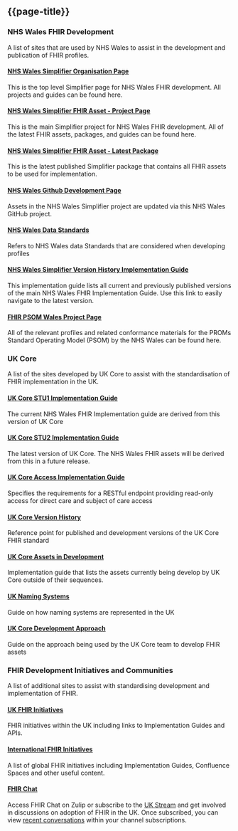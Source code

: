 ## {{page-title}}

<div class="warning"><span class="ExtLinkWarn"></span></div>

### NHS Wales FHIR Development

A list of sites that are used by NHS Wales to assist in the development and publication of FHIR profiles.

<div class="container">
    <div class="row">
        <div class="col-md-7 card">
            <h4><b><a href="https://simplifier.net/organization/nhswales" alt="NHS Wales Simplifier Organisation Page" target="_blank">NHS Wales Simplifier Organisation Page</a></b></h4>
            <p>This is the top level Simplifier page for NHS Wales FHIR development. All projects and guides can be found here.</p>
        </div>
        <div class="col-md-7 card">
            <h4><b><a href="https://simplifier.net/fhir-standards-wales" alt="NHS Wales Simplifier FHIR Asset - Project Page" target="_blank">NHS Wales Simplifier FHIR Asset - Project Page</a></b></h4>
            <p>This is the main Simplifier project for NHS Wales FHIR development. All of the latest FHIR assets, packages, and guides can be found here.</p>
        </div>
        <div class="col-md-7 card">
            <h4><b><a href="https://simplifier.net/packages/fhir.r4.wales.stu1/1.0.0" alt="NHS Wales Simplifier FHIR Asset - Latest Package" target="_blank">NHS Wales Simplifier FHIR Asset - Latest Package</a></b></h4>
            <p>This is the latest published Simplifier package that contains all FHIR assets to be used for implementation.</p>
        </div>
        <div class="col-md-7 card">
            <h4><b><a href="https://github.com/NHSWalesFHIR/NHSWales-fhir-profiles-R4" alt="NHS Wales GitHub Development Page" target="_blank">NHS Wales Github Development Page</a></b></h4>
            <p>Assets in the NHS Wales Simplifier project are updated via this NHS Wales GitHub project.</p>
        </div>
        <div class="col-md-7 card">
            <h4><b><a href="https://dhcw.nhs.wales/information-services/information-standards/data-standards/" alt="NHS Wales Data Standards" target="_blank">NHS Wales Data Standards</a></b></h4>
            <p>Refers to NHS Wales data Standards that are considered when developing profiles</p>
        </div>
        <div class="col-md-7 card">
            <h4><b><a href=https://simplifier.net/guide/Wales-FHIR-Implementation-Guide-Version-History/ alt="NHS Wales Simplifier Version History Implementation Guide" target="_blank">NHS Wales Simplifier Version History Implementation Guide</a></b></h4>
            <p>This implementation guide lists all current and previously published versions of the main NHS Wales FHIR Implementation Guide. Use this link to easily navigate to the latest version.</p>
        </div>
        <div class="col-md-7 card">
            <h4><b><a href="https://simplifier.net/FHIR-PSOM-Wales/~introduction" alt="FHIR PSOM Wales Project Page" target="_blank">FHIR PSOM Wales Project Page</a></b></h4>
            <p>All of the relevant profiles and related conformance materials for the PROMs Standard Operating Model (PSOM) by the NHS Wales can be found here.</p>
            </div>
        </div>
    </div>
</div>


### UK Core

A list of the sites developed by UK Core to assist with the standardisation of FHIR implementation in the UK.

<div class="container">
    <div class="row">
        <div class="col-md-7 card">
            <h4><b><a href="https://simplifier.net/guide/uk-core-implementation-guide?version=1.0.0" alt="UK Core Implementation Guide 1.0.0 - STU1 Release for Ballot" target="_blank">UK Core STU1 Implementation Guide</a></b></h4>
            <p>The current NHS Wales FHIR Implementation guide are derived from this version of UK Core</p>
        </div>
        <div class="col-md-7 card">
            <h4><b><a href="https://simplifier.net/guide/uk-core-implementation-guide-stu2" alt="UK Core Implementation Guide STU2 Release for Ballot" target="_blank">UK Core STU2 Implementation Guide</a></b></h4>
            <p>The latest version of UK Core. The NHS Wales FHIR assets will be derived from this in a future release.</p>
        </div>
        <div class="col-md-7 card">
            <h4><b><a href="https://build.fhir.org/ig/HL7-UK/UK-Core-Access/index.html" alt="UK Core Access" target="_blank">UK Core Access Implementation Guide</a></b></h4>
            <p>Specifies the requirements for a RESTful endpoint providing read-only access for direct care and subject of care access</p>
        </div>
        <div class="col-md-7 card">
            <h4><b><a href="https://simplifier.net/guide/ukcoreversionhistory" alt="UK Core Version History" target="_blank">UK Core Version History</a></b></h4>
            <p>Reference point for published and development versions of the UK Core FHIR standard</p>
        </div>
        <div class="col-md-7 card">
            <h4><b><a href="https://simplifier.net/guide/UKCoreImplementationGuideAssetsinDevelopment/Home" alt="UK Core Assets in Development" target="_blank">UK Core Assets in Development</a></b></h4>
            <p>Implementation guide that lists the assets currently being develop by UK Core outside of their sequences.</p>
        </div>
        <div class="col-md-7 card">
            <h4><b><a href="https://simplifier.net/guide/uknamingsystems" alt="UK Naming Systems" target="_blank">UK Naming Systems</a></b></h4>
            <p>Guide on how naming systems are represented in the UK</p>
        </div>
	<div class="col-md-7 card">
            <h4><b><a href="https://simplifier.net/guide/hl7fhirukcoredesignanddevelopmentapproach" alt="UK Core Development Approach" target="_blank">UK Core Development Approach</a></b></h4>
            <p>Guide on the approach being used by the UK Core team to develop FHIR assets</p>
        </div>
    </div>
</div>


### FHIR Development Initiatives and Communities

A list of additional sites to assist with standardising development and implementation of FHIR. 

<div class="container"></div>
    <div class="row">
        <div class="col-md-7 card">
            <h4><b><a href="https://confluence.hl7.org/display/HL7UK/UK+FHIR+IG+Initiative+Directory" target="_blank">UK FHIR Initiatives</a></b></h4>
            <p>FHIR initiatives within the UK including links to Implementation Guides and APIs.</p>
        </div>
        <div class="col-md-7 card">
            <h4><b><a href="https://confluence.hl7.org/display/IC/Initiative+Directory" target="_blank">International FHIR Initiatives</a></b></h4>
            <p>A list of global FHIR initiatives including Implementation Guides, Confluence Spaces and other useful content.</p>
        </div>
        <div class="col-md-7 card">
            <h4><b><a href="https://chat.fhir.org/" target="_blank">FHIR Chat</a></b></h4>
            <p>Access FHIR Chat on Zulip or subscribe to the <a href="https://chat.fhir.org/#channels/179189/uk/general" target="_blank">UK Stream</a> and get involved in discussions on adoption of FHIR in the UK. Once subscribed, you can view <a href="https://chat.fhir.org/#recent" target="_blank">recent conversations</a> within your channel subscriptions.</p>
        </div>
    </div>
</div>
